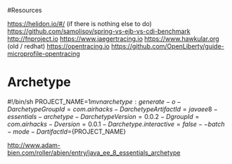 #Resources

https://helidon.io/#/ (if there is nothing else to do)
https://github.com/samolisov/spring-vs-ejb-vs-cdi-benchmark
http://fnproject.io 
https://www.jaegertracing.io
https://www.hawkular.org (old / redhat)
https://opentracing.io
https://github.com/OpenLiberty/guide-microprofile-opentracing

# Archetype

#!/bin/sh
PROJECT_NAME=$1
mvn archetype:generate -o -DarchetypeGroupId=com.airhacks -DarchetypeArtifactId=javaee8-essentials-archetype -DarchetypeVersion=0.0.2 -DgroupId=com.airhacks -Dversion=0.0.1 -Darchetype.interactive=false --batch-mode -DartifactId=${PROJECT_NAME} 

http://www.adam-bien.com/roller/abien/entry/java_ee_8_essentials_archetype